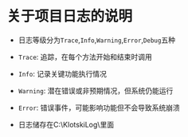 # 关于项目日志的说明

- 日志等级分为`Trace`,`Info`,`Warning`,`Error`,`Debug`五种
- `Trace`: 追踪，在每个方法开始和结束时调用
- `Info`: 记录关键功能执行情况
- `Warning`: 潜在错误或非预期情况，但系统仍能运行
- `Error`: 错误事件，可能影响功能但不会导致系统崩溃

- 日志储存在C:\KlotskiLog\里面
